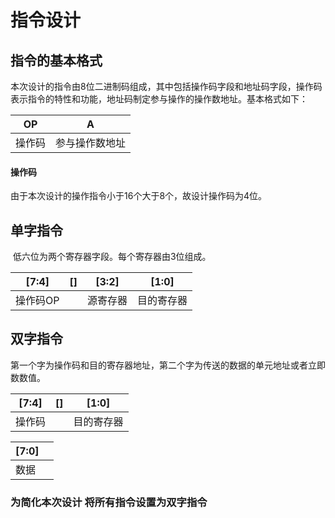# 指令设计

## 指令的基本格式

​	本次设计的指令由8位二进制码组成，其中包括操作码字段和地址码字段，操作码表示指令的特性和功能，地址码制定参与操作的操作数地址。基本格式如下：

| OP   |    A    |
| ---- | :-----: |
| 操作码  | 参与操作数地址 |

#### 操作码

由于本次设计的操作指令小于16个大于8个，故设计操作码为4位。

## 单字指令

​	低六位为两个寄存器字段。每个寄存器由3位组成。

| [7:4] | []   | [3:2] | [1:0] |
| ------- | ---- | ----- | ----- |
| 操作码OP   |      | 源寄存器  | 目的寄存器 |





## 双字指令

​	第一个字为操作码和目的寄存器地址，第二个字为传送的数据的单元地址或者立即数数值。

| [7:4] | []   | [1:0] |
| ------- | ---- | ----- |
| 操作码     |      | 目的寄存器 |



| [7:0] |      |
| ------ | ---- |
| 数据     |      |

### 为简化本次设计 将所有指令设置为双字指令



